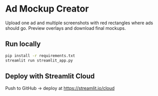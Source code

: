 # Ad Mockup Creator

Upload one ad and multiple screenshots with red rectangles where ads should go.
Preview overlays and download final mockups.

## Run locally

```bash
pip install -r requirements.txt
streamlit run streamlit_app.py
```

## Deploy with Streamlit Cloud
Push to GitHub → deploy at https://streamlit.io/cloud
